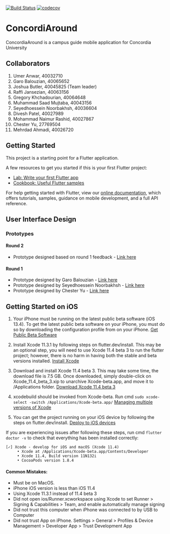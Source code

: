 [![Build Status](https://travis-ci.com/MrJCipherButtles/concordi_around.svg?branch=master)](https://travis-ci.com/MrJCipherButtles/concordi_around)
[![codecov](https://codecov.io/gh/MrJCipherButtles/concordi_around/branch/master/graph/badge.svg)](https://codecov.io/gh/MrJCipherButtles/concordi_around)

# ConcordiAround

ConcordiaAround is a campus guide mobile application for Concordia University

## Collaborators

1. Umer Anwar, 40032710
2. Garo Balouzian, 40065652
3. Joshua Butler, 40045825 (Team leader)
4. Raffi Jansezian, 40063156
5. Gregory Khchadourian, 40064648
6. Muhammad Saad Mujtaba, 40043156
7. Seyedhoessein Noorbakhsh, 40036604
8. Divesh Patel, 40027989
9. Mohammad Naimur Rashid, 40027867
10. Chester Yu, 27769504
11. Mehrdad Ahmadi, 40026720

## Getting Started

This project is a starting point for a Flutter application.

A few resources to get you started if this is your first Flutter project:

- [Lab: Write your first Flutter app](https://flutter.dev/docs/get-started/codelab)
- [Cookbook: Useful Flutter samples](https://flutter.dev/docs/cookbook)

For help getting started with Flutter, view our
[online documentation](https://flutter.dev/docs), which offers tutorials,
samples, guidance on mobile development, and a full API reference.

## User Interface Design

### Prototypes

#### Round 2

- Prototype designed based on round 1 feedback - [Link here](https://www.figma.com/file/rfiUTh2GkeCBAvtW3bqoak/ConcordiAround-(UI-TeamWork)?node-id=0%3A1)

#### Round 1

- Prototype designed by Garo Balouzian - [Link here](https://www.figma.com/file/XzHOtigWV0hs67zmfdpPtm/Concordia-Navigation-App?node-id=0%3A1)
- Prototype designed by Seyedhoessein Noorbakhsh - [Link here](https://www.figma.com/file/WlTDgUjK4guinFq5b1VtfV/ConcordiAround?node-id=0%3A1)
- Prototype designed by Chester Yu - [Link here](https://www.figma.com/file/p7wmZIPNqhUBFpw6sPbtKe/Mockup-v0.1?node-id=0%3A9)

## Getting Started on iOS

1. Your iPhone must be running on the latest public beta software (iOS 13.4).
To get the latest public beta software on your iPhone, you must do so by downloading
the configuration profile from on your iPhone.
[Get Public Beta Software](https://beta.apple.com/sp/betaprogram/enroll#ios)

2. Install Xcode 11.3.1 by following steps on flutter.dev/install.
This may be an optional step, you will need to use Xcode 11.4 beta 3 to run the flutter project;
however, there is no harm in having both the stable and beta versions installed.
[Install Xcode](https://flutter.dev/docs/get-started/install/macos#install-xcode)

3. Download and install Xcode 11.4 beta 3.
This may take some time, the download file is 7.5 GB. Once downloaded,
simply double-click on Xcode_11.4_beta_3.xip to unarchive Xcode-beta.app,
and move it to /Applications folder. [Download Xcode 11.4 beta 3](https://developer.apple.com/download/)

4. xcodebuild should be invoked from Xcode-beta. Run cmd `sudo xcode-select -switch /Applications/Xcode-beta.app/`
[Managing multiple versions of Xcode](http://iosdevelopertips.com/xcode/xcode-select-managing-multiple-versions-of-xcode.html)

5. You can get the project running on your iOS device by following the steps on flutter.dev/install.
[Deploy to iOS devices](https://flutter.dev/docs/get-started/install/macos#deploy-to-ios-devices)

If you are experiencing issues after following these steps, run cmd `flutter doctor -v`
to check that everything has been installed correctly:

    [✓] Xcode - develop for iOS and macOS (Xcode 11.4)
         • Xcode at /Applications/Xcode-beta.app/Contents/Developer
         • Xcode 11.4, Build version 11N132i
         • CocoaPods version 1.8.4

#### Common Mistakes:

- Must be on MacOS.
- iPhone iOS version is less than iOS 11.4
- Using Xcode 11.3.1 instead of 11.4 beta 3
- Did not open ios/Runner.xcworkspace using Xcode to set Runner > Signing & Capabilities > Team, and enable automatically manage signing
- Did not trust this computer when iPhone was connected to by USB to Computer
- Did not trust App on iPhone. Settings > General > Profiles & Device Management > Developer App > Trust Development App